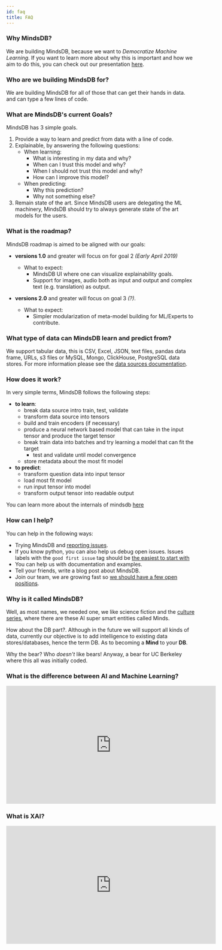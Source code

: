 ```yaml
---
id: faq
title: FAQ
---
```

### Why MindsDB?

We are building MindsDB, because we want to *Democratize Machine Learning*.
If you want to learn more about why this is important and how we aim to do this, you can check out our presentation [here](https://docs.google.com/presentation/d/e/2PACX-1vTfmQfc4rV2OjepzAMsCRAK3Z0h-IbOLMx66Ao_tFAvNX6yjNv4f1AkRK31mCLmKm8DbWwz-2F0NeBQ/pub?start=false&loop=false&delayms=3000).

### Who are we building MindsDB for?

We are building MindsDB for all of those that can get their hands in data. and can type a few lines of code.

### What are MindsDB's current Goals?

MindsDB has 3 simple goals.

1) Provide a way to learn and predict from data with a line of code.
2) Explainable, by answering the following questions:
    * When learning:
        * What is interesting in my data and why?
        * When can I trust this model and why?
        * When I should not trust this model and why?
        * How can I improve this model?
    * When predicting:
        * Why this prediction?
        * Why not something else?
3) Remain state of the art. Since MindsDB users are delegating the ML machinery, MindsDB should try to always generate state of the art models for the users.

### What is the roadmap?

MindsDB roadmap is aimed to be aligned with our goals:

* **versions 1.0** and greater will focus on for goal 2 *(Early April 2019)*
    * What to expect:
        * MindsDB UI where one can visualize explainability goals.
        * Support for images, audio both as input and output and complex text (e.g. translation) as output.

* **versions 2.0** and greater will focus on goal 3 *(?)*.
    * What to expect:
        * Simpler modularization of meta-model building for ML/Experts to contribute.

### What type of data can MindsDB learn and predict from?   

We support tabular data, this is CSV, Excel, JSON, text files, pandas data frame, URLs, s3 files or MySQL, Mongo, ClickHouse, PostgreSQL data stores. For more information please see the [data sources documentation](/features/DataSources/).

### How does it work? 

In very simple terms, MindsDB follows the following steps:

 * **to learn**:
    * break data source intro train, test, validate
    * transform data source into tensors
    * build and train encoders (if necessary)
    * produce a neural network based model that can take in the input tensor and produce the target tensor
    * break train data into batches and try learning a model that can fit the target
      * test and validate until model convergence
    * store metadata about the most fit model
 * **to predict**:
    * transform question data into input tensor
    * load most fit model
    * run input tensor into model
    * transform output tensor into readable output

You can learn more about the internals of mindsdb [here](inside-mindsdb)

### How can I help?

You can help in the following ways:

 * Trying MindsDB and [reporting issues](https://github.com/mindsdb/mindsdb/issues/new/choose).
 * If you know python, you can also help us debug open issues. Issues labels with the `good first issue` tag should be [the easiest to start with](https://github.com/mindsdb/mindsdb/issues?q=is%3Aissue+is%3Aopen+label%3A%22good+first+issue%22)
 * You can help us with documentation and examples.
 * Tell your friends, write a blog post about MindsDB.
 * Join our team, we are growing fast so [we should have a few open positions](https://career.mindsdb.com/).

### Why is it called MindsDB?

Well, as most names, we needed one, we like science fiction and the [culture series](https://en.wikipedia.org/wiki/The_Culture_(series)), where there are these AI super smart entities called Minds.

How about the DB part?. Although in the future we will support all kinds of data, currently our objective is to add intelligence to existing data stores/databases, hence the term DB.
As to becoming a **Mind** to your **DB**.

Why the bear? Who *doesn't* like bears! Anyway, a bear for UC Berkeley where this all was initially coded.


### What is the difference between AI and Machine Learning?

<iframe width="560" height="315" src="https://www.youtube.com/embed/yn3OouYjvzA" frameborder="0" allow="accelerometer; autoplay; encrypted-media; gyroscope; picture-in-picture" allowfullscreen></iframe>


### What is XAI?

<iframe width="560" height="315" src="https://www.youtube.com/embed/Yjm7diITMXA" frameborder="0" allow="accelerometer; autoplay; encrypted-media; gyroscope; picture-in-picture" allowfullscreen></iframe>